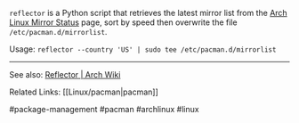 `reflector` is a Python script that retrieves the latest mirror list from the [Arch Linux Mirror Status](https://archlinux.org/mirrors/status/) page, sort by speed then overwrite the file `/etc/pacman.d/mirrorlist`.

Usage:
`reflector --country 'US' | sudo tee /etc/pacman.d/mirrorlist`

---

See also:
[Reflector | Arch Wiki](https://wiki.archlinux.org/title/Reflector)

Related Links:
[[Linux/pacman|pacman]]

#package-management #pacman #archlinux #linux 